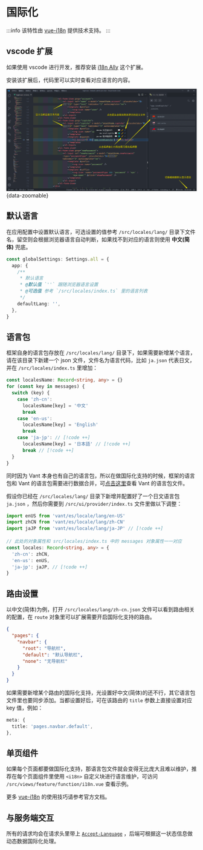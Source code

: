 # 国际化

:::info
该特性由 [vue-i18n](https://vue-i18n.intlify.dev/) 提供技术支持。
:::

## vscode 扩展

如果使用 vscode 进行开发，推荐安装 [i18n Ally](https://marketplace.visualstudio.com/items?itemName=Lokalise.i18n-ally) 这个扩展。

安装该扩展后，代码里可以实时查看对应语言的内容。

![](/i18n-ally.png){data-zoomable}

## 默认语言

在应用配置中设置默认语言，可选设置的值参考 `/src/locales/lang/` 目录下文件名，留空则会根据浏览器语言自动判断，如果找不到对应的语言则使用 **中文(简体)** 兜底。

```ts {2-9}
const globalSettings: Settings.all = {
  app: {
    /**
     * 默认语言
     * @默认值 `''` 跟随浏览器语言设置
     * @可选值 参考 `/src/locales/index.ts` 里的语言列表
     */
    defaultLang: '',
  },
}
```

## 语言包

框架自身的语言包存放在 `/src/locales/lang/` 目录下，如果需要新增某个语言，请在该目录下新建一个 json 文件，文件名为语言代码，比如 `ja.json` 代表日文，并在 `/src/locales/index.ts` 里增加：

```ts
const localesName: Record<string, any> = {}
for (const key in messages) {
  switch (key) {
    case 'zh-cn':
      localesName[key] = '中文'
      break
    case 'en-us':
      localesName[key] = 'English'
      break
    case 'ja-jp': // [!code ++]
      localesName[key] = '日本語' // [!code ++]
      break // [!code ++]
  }
}
```

同时因为 Vant 本身也有自己的语言包，所以在做国际化支持的时候，框架的语言包和 Vant 的语言包需要进行数据合并，可[点击这里](https://vant-ui.github.io/vant/#/zh-CN/locale#yu-yan-bao)查看 Vant 的语言包文件。

假设你已经在 `/src/locales/lang/` 目录下新增并配置好了一个日文语言包 `ja.json` ，然后你需要到 `/src/ui/provider/index.ts` 文件里做以下调整：

```ts
import enUS from 'vant/es/locale/lang/en-US'
import zhCN from 'vant/es/locale/lang/zh-CN'
import jaJP from 'vant/es/locale/lang/ja-JP' // [!code ++]

// 此处的对象属性和 src/locales/index.ts 中的 messages 对象属性一一对应
const locales: Record<string, any> = {
  'zh-cn': zhCN,
  'en-us': enUS,
  'ja-jp': jaJP, // [!code ++]
}
```

## 路由设置

以中文(简体)为例，打开 `/src/locales/lang/zh-cn.json` 文件可以看到路由相关的配置，在 `route` 对象里可以扩展需要开启国际化支持的路由。

```json
{
  "pages": {
    "navbar": {
      "root": "导航栏",
      "default": "默认导航栏",
      "none": "无导航栏"
    }
  }
}
```

如果需要新增某个路由的国际化支持，光设置好中文(简体)的还不行，其它语言包文件里也要同步添加。当都设置好后，可在该路由的 `title` 参数上直接设置对应 key 值，例如：

```ts {2}
meta: {
  title: 'pages.navbar.default',
},
```

## 单页组件

如果每个页面都要做国际化支持，那语言包文件就会变得无比庞大且难以维护，推荐在每个页面组件里使用 `<i18n>` 自定义块进行语言维护，可访问 `/src/views/feature/function/i18n.vue` 查看示例。

更多 [vue-i18n](https://vue-i18n.intlify.dev/) 的使用技巧请参考官方文档。

## 与服务端交互

所有的请求均会在请求头里带上 [`Accept-Language`](https://developer.mozilla.org/zh-CN/docs/Web/HTTP/Headers/Accept-Language) ，后端可根据这一状态信息做动态数据国际化处理。
